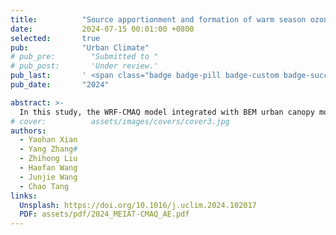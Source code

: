 ```yaml
---
title:          "Source apportionment and formation of warm season ozone pollution in Chengdu based on CMAQ-ISAM"
date:           2024-07-15 00:01:00 +0800
selected:       true
pub:            "Urban Climate"
# pub_pre:        "Submitted to "
# pub_post:       'Under review.'
pub_last:       ' <span class="badge badge-pill badge-custom badge-success">Spotlight</span>'
pub_date:       "2024"

abstract: >-
  In this study, the WRF-CMAQ model integrated with BEM urban canopy model was used to simulate the concentrations of Ozone (O<sub>3<\sub>) and its precursors, NO<sub>x<\sub>, and VOCs, in warm season of Chengdu, conduct source apportionment and formation analysis. The results show that the O<sub>3<\sub> in Chengdu exhibits a west-high/east-low spatial pattern, attributable to nearly 40% contribution from boundary sources representing the transport role of the Sichuan Basin, regional sources from districts emitting high precursor concentrations, and increasing biogenic contributions from western areas due to rising BVOCs emissions during the warm season. NOx from traffic and VOCs from industrial sources, both prevalent in Chengdu's high urban density areas, chemically react to form O<sub>3<\sub>, making these sectors primary contributors to O<sub>3<\sub>. NOx photochemical reactions producing O<sub>3<\sub> occur at 150 m–2500 m with peak generation rates of 10 μg/(m<sup>3<\sup>·hr). Ground-level NO titration removal is most significant during heavy traffic (14:00–21:00), ranging from −70 to −200 μg/(m<sup>3<\sup>·hr). O<sub>3<\sub> is replenished through similar rates of daytime vertical diffusion and nighttime horizontal advection, correlating with urban density across regions. Controlling Chengdu's warm season O<sub>3<\sub> requires focusing on long-distance external transport and regional precursor emission reductions, with strategies tailored to local urban characteristics.
# cover:          assets/images/covers/cover3.jpg
authors:
  - Yaohan Xian
  - Yang Zhang#
  - Zhihong Liu
  - Haofan Wang
  - Junjie Wang
  - Chao Tang
links:
  Unsplash: https://doi.org/10.1016/j.uclim.2024.102017
  PDF: assets/pdf/2024_MEIAT-CMAQ_AE.pdf
---
```

